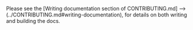 Please see the [Writing documentation section of CONTRIBUTING.md] --> (../CONTRIBUTING.md#writing-documentation), 
for details on both writing and building the docs.
